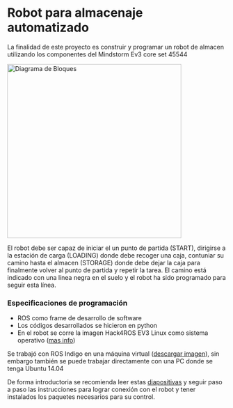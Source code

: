 # Robot para almacenaje automatizado

La finalidad de este proyecto es construir y programar un robot de almacen utilizando los componentes del Mindstorm Ev3 core set 45544

<img src="https://le-www-live-s.legocdn.com/images/423923/live/sc/Products/5003400/5003400_1050x1050_1_xx-xx/63feb014132ef703a7e6d2c600b1d52d/2d9e36d3-afaf-4203-aa23-a58d00d7ca07/original/2d9e36d3-afaf-4203-aa23-a58d00d7ca07.jpg?fit=inside|855:640"  alt= "Diagrama de Bloques" height="400" width = "400"> 

El robot debe ser capaz de iniciar el un punto de partida (START), dirigirse a la estación de carga (LOADING) donde debe recoger una caja, contuniar su camino hasta el almacen (STORAGE) donde debe dejar la caja para finalmente volver al punto de partida y repetir la tarea. El camino está indicado con una línea negra en el suelo y el robot ha sido programado para seguir esta línea.

### Especificaciones de programación

 - ROS como frame de desarrollo de software
 - Los códigos desarrollados se hicieron en python
 - En el robot se corre la imagen Hack4ROS EV3 Linux como sistema operativo ([mas info](http://hacks4ros.github.io/h4r_ev3_ctrl/))
 
Se trabajó con ROS Indigo en una máquina virtual ([descargar imagen](https://nootrix.com/diy-tutos/ros-indigo-virtual-machine/)), sin embargo también se puede trabajar directamente con una PC donde se tenga Ubuntu 14.04

De forma introductoria se recomienda leer estas [diapositivas](https://github.com/samirasancheze/EV3MeSy_Siegen_2018-2019/blob/master/Robot%20Operating%20System%20(ROS).pdf) y seguir paso a paso las instrucciones para lograr conexión con el robot y tener instalados los paquetes necesarios para su control.
